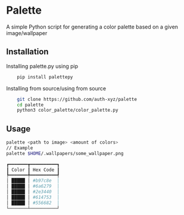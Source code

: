 
# Palette

A simple Python script for generating a color palette based on a given image/wallpaper




## Installation

Installing palette.py using pip

```bash
    pip install palettepy
```


Installing from source/using from source

```bash
    git clone https://github.com/auth-xyz/palette
    cd palette
    python3 color_palette/color_palette.py 
```



## Usage

```bash
palette <path to image> <amount of colors>
// Example
palette $HOME/.wallpapers/some_wallpaper.png

┏━━━━━━━┳━━━━━━━━━━┓
┃ Color ┃ Hex Code ┃
┡━━━━━━━╇━━━━━━━━━━┩
│ █████ │ #b97c8e  │
│ █████ │ #6a6279  │
│ █████ │ #2e3440  │
│ █████ │ #614753  │
│ █████ │ #556682  │
└───────┴──────────┘

```